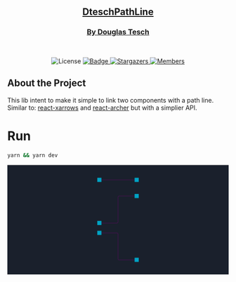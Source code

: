 <br />

<div align="center">
  <a href="https://github.com/Dtesch9/dtesch-path-line">
    <h2>DteschPathLine</h2>
  </a>

  <a href="https://github.com/Dtesch9">
    <h3>By Douglas Tesch</h3>
  </a>
</div>

<br />

<p align="center">
  <img alt="License" src="https://img.shields.io/badge/license-MIT-%2304D361">

  <a href="https://www.linkedin.com/in/douglas-tesch-00b7a518b/">
    <img alt="Badge" src="https://img.shields.io/badge/Developer-Douglas%20Tesch-orange">
  </a>

  <a href="https://github.com/Dtesch9/dtesch-path-line/stargazers">
    <img alt="Stargazers" src="https://img.shields.io/github/stars/Dtesch9/dtesch-path-line?style=social">
  </a>

   <a href="https://github.com/Dtesch9/dtesch-path-line/network/members">
    <img alt="Members" src="https://img.shields.io/github/forks/Dtesch9/dtesch-path-line?style=social">
  </a>
</span>

## About the Project

This lib intent to make it simple to link two components with a path line.
Similar to: [react-xarrows](https://github.com/Eliav2/react-xarrows) and [react-archer](https://github.com/pierpo/react-archer) but with a simplier API.

# Run

```sh
yarn && yarn dev
```

![Preview](https://github.com/Dtesch9/dtesch-path-line/blob/main/preview-dtesch-path-line.png)
